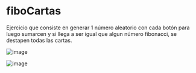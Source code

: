 # fiboCartas
Ejercicio que consiste en generar 1 número aleatorio con cada botón para luego sumarcen y si llega a ser igual que algun número fibonacci, se destapen todas las cartas.

![image](https://github.com/CamperSergioGaravito/fiboCartas/assets/137243895/215b8508-3ab6-433c-b12c-89168ef7b303)

![image](https://github.com/CamperSergioGaravito/fiboCartas/assets/137243895/f353781c-7b49-46c2-b558-3311cafdd174)
